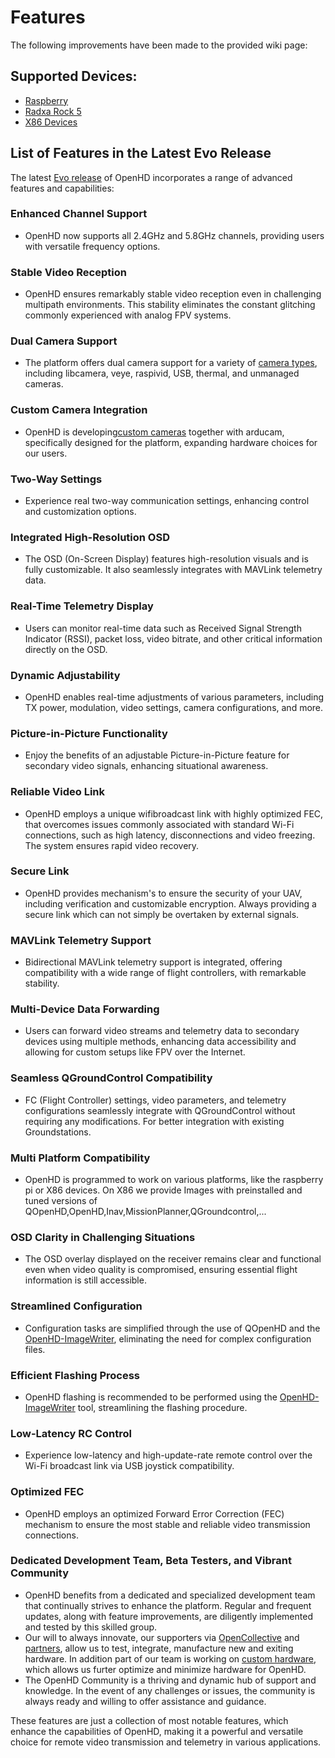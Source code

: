 # Features

The following improvements have been made to the provided wiki page:

## Supported Devices:

* [Raspberry](../hardware/raspberry.md)
* [Radxa Rock 5](../hardware/radxa.md)
* [X86 Devices](../hardware/X86.md)

## List of Features in the Latest Evo Release

The latest [Evo release](https://github.com/OpenHD/OpenHD/releases) of OpenHD incorporates a range of advanced features and capabilities:

### Enhanced Channel Support
* OpenHD now supports all 2.4GHz and 5.8GHz channels, providing users with versatile frequency options.

### Stable Video Reception
* OpenHD ensures remarkably stable video reception even in challenging multipath environments. This stability eliminates the constant glitching commonly experienced with analog FPV systems.

### Dual Camera Support
* The platform offers dual camera support for a variety of [camera types](../hardware/cameras.md), including libcamera, veye, raspivid, USB, thermal, and unmanaged cameras.

### Custom Camera Integration
* OpenHD is developing[custom cameras](https://www.arducam.com/openhd/) together with arducam, specifically designed for the platform, expanding hardware choices for our users.

### Two-Way Settings
* Experience real two-way communication settings, enhancing control and customization options.

### Integrated High-Resolution OSD
* The OSD (On-Screen Display) features high-resolution visuals and is fully customizable. It also seamlessly integrates with MAVLink telemetry data.

### Real-Time Telemetry Display
* Users can monitor real-time data such as Received Signal Strength Indicator (RSSI), packet loss, video bitrate, and other critical information directly on the OSD.

### Dynamic Adjustability
* OpenHD enables real-time adjustments of various parameters, including TX power, modulation, video settings, camera configurations, and more.

### Picture-in-Picture Functionality
* Enjoy the benefits of an adjustable Picture-in-Picture feature for secondary video signals, enhancing situational awareness.

### Reliable Video Link
* OpenHD employs a unique wifibroadcast link with highly optimized FEC, that overcomes issues commonly associated with standard Wi-Fi connections, such as high latency, disconnections and video freezing. The system ensures rapid video recovery.

### Secure Link
* OpenHD provides mechanism's to ensure the security of your UAV, including verification and customizable encryption. Always providing a secure link which can not simply be overtaken by external signals. 

### MAVLink Telemetry Support
* Bidirectional MAVLink telemetry support is integrated, offering compatibility with a wide range of flight controllers, with remarkable stability.

### Multi-Device Data Forwarding
* Users can forward video streams and telemetry data to secondary devices using multiple methods, enhancing data accessibility and allowing for custom setups like FPV over the Internet.

### Seamless QGroundControl Compatibility
* FC (Flight Controller) settings, video parameters, and telemetry configurations seamlessly integrate with QGroundControl without requiring any modifications. For better integration with existing Groundstations.

### Multi Platform Compatibility
* OpenHD is programmed to work on various platforms, like the raspberry pi or X86 devices. On X86 we provide Images with preinstalled and tuned versions of QOpenHD,OpenHD,Inav,MissionPlanner,QGroundcontrol,...

### OSD Clarity in Challenging Situations
* The OSD overlay displayed on the receiver remains clear and functional even when video quality is compromised, ensuring essential flight information is still accessible.

### Streamlined Configuration
* Configuration tasks are simplified through the use of QOpenHD and the [OpenHD-ImageWriter](../downloads.md), eliminating the need for complex configuration files.

### Efficient Flashing Process
* OpenHD flashing is recommended to be performed using the [OpenHD-ImageWriter](../downloads.md) tool, streamlining the flashing procedure.

### Low-Latency RC Control
* Experience low-latency and high-update-rate remote control over the Wi-Fi broadcast link via USB joystick compatibility.

### Optimized FEC
* OpenHD employs an optimized Forward Error Correction (FEC) mechanism to ensure the most stable and reliable video transmission connections.

### Dedicated Development Team, Beta Testers, and Vibrant Community

* OpenHD benefits from a dedicated and specialized development team that continually strives to enhance the platform. Regular and frequent updates, along with feature improvements, are diligently implemented and tested by this skilled group.
* Our will to always innovate, our supporters via [OpenCollective](https://opencollective.com/openhd) and [partners](https://openhdfpv.org/partners/), allow us to test, integrate, manufacture new and exiting hardware. In addition part of our team is working on [custom hardware](https://www.patreon.com/OpenHD), which allows us furter optimize and minimize hardware for OpenHD.
* The OpenHD Community is a thriving and dynamic hub of support and knowledge. In the event of any challenges or issues, the community is always ready and willing to offer assistance and guidance.

These features are just a collection of most notable features, which enhance the capabilities of OpenHD, making it a powerful and versatile choice for remote video transmission and telemetry in various applications.
